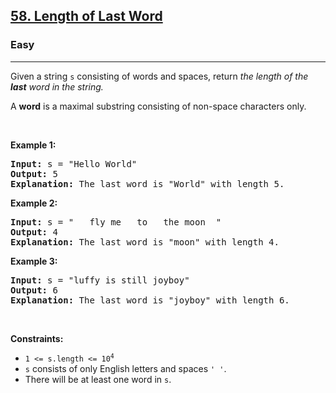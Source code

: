 <h2><a href="https://leetcode.com/problems/length-of-last-word/description/?envType=study-plan-v2&envId=top-interview-150">58. Length of Last Word</a></h2><h3>Easy</h3><hr><p>Given a string <code>s</code> consisting of words and spaces, return <em>the length of the <strong>last</strong> word in the string.</em></p>

<p>A <strong>word</strong> is a maximal <span data-keyword="substring-nonempty">substring</span> consisting of non-space characters only.</p>

<p>&nbsp;</p>
<p><strong class="example">Example 1:</strong></p>

<pre>
<strong>Input:</strong> s = &quot;Hello World&quot;
<strong>Output:</strong> 5
<strong>Explanation:</strong> The last word is &quot;World&quot; with length 5.
</pre>

<p><strong class="example">Example 2:</strong></p>

<pre>
<strong>Input:</strong> s = &quot;   fly me   to   the moon  &quot;
<strong>Output:</strong> 4
<strong>Explanation:</strong> The last word is &quot;moon&quot; with length 4.
</pre>

<p><strong class="example">Example 3:</strong></p>

<pre>
<strong>Input:</strong> s = &quot;luffy is still joyboy&quot;
<strong>Output:</strong> 6
<strong>Explanation:</strong> The last word is &quot;joyboy&quot; with length 6.
</pre>

<p>&nbsp;</p>
<p><strong>Constraints:</strong></p>

<ul>
	<li><code>1 &lt;= s.length &lt;= 10<sup>4</sup></code></li>
	<li><code>s</code> consists of only English letters and spaces <code>&#39; &#39;</code>.</li>
	<li>There will be at least one word in <code>s</code>.</li>
</ul>
